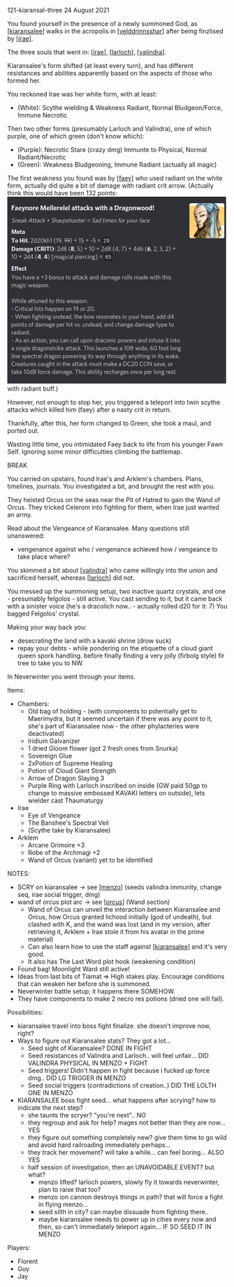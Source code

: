 121-kiaransal-three
24 August 2021

You found yourself in the presence of a newly summoned God, as [[kiaransalee]] walks in the acropolis in [[velddrinnsshar]] after being finzlised by [[irae]].

The three souls that went in: [[irae]], [[larloch]], [[valindra]].

Kiaransalee's form shifted (at least every turn), and has different resistances and abilities apparently based on the aspects of those who formed her.

You reckoned Irae was her white form, with at least:
- (White): Scythe wielding & Weakness Radiant, Normal Bludgeon/Force, Immune Necrotic

Then two other forms (presumably Larloch and Valindra), one of which purple, one of which green (don't know which):
- (Purple): Necrotic Stare (crazy dmg) Immunte to Physical, Normal Radiant/Necrotic
- (Green): Weakness Bludgeoning, Immune Radiant (actually all magic)

The first weakness you found was by [[faey]] who used radiant on the white form, actually did quite a bit of damage with radiant crit arrow. (Actually think this would have been 132 points: ![](121-kiaransal-three-faey-crit.png) with radiant buff.)

However, not enough to stop her, you triggered a teleport into twin scythe attacks which killed him (faey) after a nasty crit in return.

Thankfully, after this, her form changed to Green, she took a maul, and ported out.

Wasting little time, you intimidated Faey back to life from his younger Fawn Self.
Ignoring some minor difficulties climbing the battlemap.

BREAK

You carried on upstairs, found Irae's and Arklem's chambers. Plans, timelines, journals. You investigated a bit, and brought the rest with you.

They heisted Orcus on the seas near the Pit of Hatred to gain the Wand of Orcus.
They tricked Celerom into fighting for them, when Irae just wanted an army.

Read about the Vengeance of Kiaransalee. Many questions still unanswered:
- vengenance against who / vengenance achieved how / vengeance to take place where?

You skimmed a bit about [[valindra]] who came willingly into the union and sacrificed herself, whereas [[larloch]] did not.

You messed up the summoning setup, two inactive quartz crystals, and one - presumably felgolos - still active. You cast sending to it, but it came back with a sinister voice (he's a dracolich now.. - actually rolled d20 for it: 7)
You bagged Felgolos' crystal.

Making your way back you:
- desecrating the land with a kavaki shrine (drow suck)
- repay your debts - while pondering on the etiquette of a cloud giant queen spork handling.
before finally finding a very jolly (firbolg style) fir tree to take you to NW.

In Neverwinter you went through your items.

Items:
* Chambers:
  - Old bag of holding - (with components to potentially get to Maerimydra, but it seemed uncertain if there was any point to it, she's part of Kiaransalee now - the other phylacteries were deactivated)
  - Iridium Galvanizer
  - 1 dried Gloom flower (got 2 fresh ones from Snurka)
  - Sovereign Glue
  - 2xPotion of Supreme Healing
  - Potion of Cloud Giant Strength
  - Arrow of Dragon Slaying 3
  - Purple Ring with Larloch inscribed on inside (GW paid 50gp to change to massive embossed KAVAKI letters on outside), lets wielder cast Thaumaturgy
* Irae
  - Eye of Vengeance
  - The Banshee's Spectral Veil
  - (Scythe take by Kiaransalee)
* Arklem
  - Arcane Grimoire +3
  - Robe of the Archmagi +2
  - Wand of Orcus (variant) yet to be identified

NOTES:
- SCRY on kiaransalee -> see [[menzo]] (seeds valindra immunity, change seq, irae social trigger, dmg)
- wand of orcus plot arc -> see [[orcus]] (Wand section)
  * Wand of Orcus can unveil the interaction between Kiaransalee and Orcus, how Orcus granted lichood initially (god of undeath), but clashed with K, and the wand was lost (and in my version, after retrieving it, Arklem + Irae stole it from his avatar in the prime material)
  * Can also learn how to use the staff against [[kiaransalee]] and it's very good.
  * It also has The Last Word plot hook (weakening condition)
- Found bag! Moonlight Ward still active!
- Ideas from last bits of Tiamat => High stakes play. Encourage conditions that can weaken her before she is summoned.
- Neverwinter battle setup; it happens there SOMEHOW.
- They have components to make 2 necro res potions (dried one will fail).

Possibilities:
- kiaransalee travel into boss fight finalize. she doesn't improve now, right?
- Ways to figure out Kiaransalee stats? They got a lot...
  * Seed sight of Kiaransalee? DONE IN FIGHT
  * Seed resistances of Valindra and Larloch.. will feel unfair... DID VALINDRA PHYSICAL IN MENZO + FIGHT
  * Seed triggers! Didn't happen in fight because i fucked up force dmg.. DID LG TRIGGER IN MENZO
  * Seed social triggers (contradictions of creation..) DID THE LOLTH ONE IN MENZO
- KIARANSALEE boss fight seed... what happens after scrying? how to indicate the next step?
  * she taunts the scryer? "you're next".. NO
  * they regroup and ask for help? mages not better than they are now... YES
  * they figure out something completely new? give them time to go wild and avoid hard railroading immediately perhaps...
  * they track her movement? will take a while... can feel boring... ALSO YES
  * half session of investigation, then an UNAVOIDABLE EVENT? but what?
    - menzo lifted? larloch powers, slowly fly it towards neverwinter, plan to raise that too?
    - menzo ion cannon destroys things in path? that will force a fight in flying menzo...
    - seed silth in city? can maybe dissuade from fighting there..
    - maybe kiaransalee needs to power up in cities every now and then, so can't immediately teleport again... IF SO SEED IT IN MENZO

Players:
- Florent
- Guy
- Jay

[//begin]: # "Autogenerated link references for markdown compatibility"
[kiaransalee]: ../deities/kiaransalee "Kiaransalee"
[velddrinnsshar]: ../east/velddrinnsshar "V'elddrinnsshar"
[irae]: ../npcs/irae "Irae T'sarran"
[larloch]: ../npcs/larloch "Larloch"
[valindra]: ../npcs/valindra "Valindra"
[faey]: ../pcs/faey "Faeynore"
[menzo]: ../underdark/menzo "Menzoberranzan"
[orcus]: ../deities/orcus "Orcus"
[//end]: # "Autogenerated link references"
